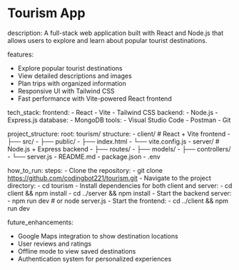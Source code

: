 # Tourism App
  description: A full-stack web application built with React and Node.js that allows users to explore and learn about popular tourist destinations.

features:
  - Explore popular tourist destinations
  - View detailed descriptions and images
  - Plan trips with organized information
  - Responsive UI with Tailwind CSS
  - Fast performance with Vite-powered React frontend

tech_stack:
  frontend:
    - React
    - Vite
    - Tailwind CSS
  backend:
    - Node.js
    - Express.js
  database:
    - MongoDB
  tools:
    - Visual Studio Code
    - Postman
    - Git

project_structure:
  root: tourism/
  structure:
    - client/            # React + Vite frontend
    - ├── src/
    - ├── public/
    - ├── index.html
    - └── vite.config.js
    - server/            # Node.js + Express backend
    - ├── routes/
    - ├── models/
    - ├── controllers/
    - └── server.js
    - README.md
    - package.json
    - .env

how_to_run:
  steps:
    - Clone the repository:
    - git clone https://github.com/codingbot221/tourism.git
    - Navigate to the project directory:
    - cd tourism
    - Install dependencies for both client and server:
    - cd client && npm install
    - cd ../server && npm install
    - Start the backend server:
    - npm run dev  # or node server.js
    - Start the frontend:
    - cd ../client && npm run dev

future_enhancements:
  - Google Maps integration to show destination locations
  - User reviews and ratings
  - Offline mode to view saved destinations
  - Authentication system for personalized experiences
